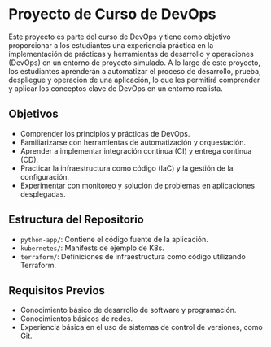 # Proyecto de Curso de DevOps

Este proyecto es parte del curso de DevOps y tiene como objetivo proporcionar a los estudiantes una experiencia práctica en la implementación de prácticas y herramientas de desarrollo y operaciones (DevOps) en un entorno de proyecto simulado. A lo largo de este proyecto, los estudiantes aprenderán a automatizar el proceso de desarrollo, prueba, despliegue y operación de una aplicación, lo que les permitirá comprender y aplicar los conceptos clave de DevOps en un entorno realista.

## Objetivos

- Comprender los principios y prácticas de DevOps.
- Familiarizarse con herramientas de automatización y orquestación.
- Aprender a implementar integración continua (CI) y entrega continua (CD).
- Practicar la infraestructura como código (IaC) y la gestión de la configuración.
- Experimentar con monitoreo y solución de problemas en aplicaciones desplegadas.

## Estructura del Repositorio

- `python-app/`: Contiene el código fuente de la aplicación.
- `kubernetes/`: Manifests de ejemplo de K8s.
- `terraform/`: Definiciones de infraestructura como código utilizando Terraform.

## Requisitos Previos

- Conocimiento básico de desarrollo de software y programación.
- Conocimientos básicos de redes.
- Experiencia básica en el uso de sistemas de control de versiones, como Git.